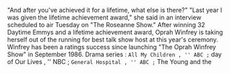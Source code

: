 "And after you've achieved it for a lifetime, what else is there?"
"Last year I was given the lifetime achievement award," she said in an interview scheduled to air Tuesday on "The Roseanne Show."
After winning 32 Daytime Emmys and a lifetime achievement award, Oprah Winfrey is taking herself out of the running for best talk show host at this year's ceremony.
Winfrey has been a ratings success since launching "The Oprah Winfrey Show" in September 1986.
Drama series : `` All My Children , '' ABC ; `` day of Our Lives , '' NBC ; `` General Hospital , '' ABC ; `` The Young and the 